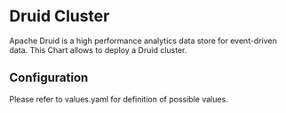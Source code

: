 # Druid Cluster

Apache Druid is a high performance analytics data store for event-driven data. This Chart allows to deploy a Druid cluster.

## Configuration

Please refer to values.yaml for definition of possible values.
